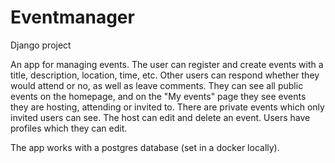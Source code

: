 # Eventmanager
Django project

An app for managing events. The user can register and create events with a title, description, location, time, etc. Other users can respond whether they would attend or no, as well as leave comments. They can see all public events on the homepage, and on the "My events" page they see events they are hosting, attending or invited to. There are private events which only invited users can see. The host can edit and delete an event. 
Users have profiles which they can edit.

The app works with a postgres database (set in a docker locally).
